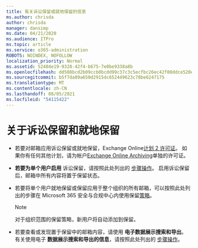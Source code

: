 ```yaml
---
title: 有关诉讼保留或就地保留的信息
ms.author: chrisda
author: chrisda
manager: dansimp
ms.date: 04/21/2020
ms.audience: ITPro
ms.topic: article
ms.service: o365-administration
ROBOTS: NOINDEX, NOFOLLOW
localization_priority: Normal
ms.assetid: 52484e19-9328-42f4-b675-7e0be9338a8b
ms.openlocfilehash: dd508bcd2b09ccb0bcdd99c37c3c5ecfbc26ec42f00ddce520ef8e73e3aef436
ms.sourcegitcommit: b5f7da89a650d2915dc652449623c78be6247175
ms.translationtype: MT
ms.contentlocale: zh-CN
ms.lasthandoff: 08/05/2021
ms.locfileid: "54115422"
---
```

# <a name="about-litigation-holds-and-in-place-holds"></a>关于诉讼保留和就地保留

- 若要对邮箱应用诉讼保留或就地保留，Exchange Online[计划 2 许可证](https://docs.microsoft.com/office365/servicedescriptions/office-365-platform-service-description/office-365-plan-options)。 如果你有任何其他计划，请为帐户[Exchange Online Archiving](https://docs.microsoft.com/office365/servicedescriptions/exchange-online-archiving-service-description/exchange-online-archiving-service-description)单独的许可证。 
    
- **若要为单个用户启用** 诉讼保留，请按照此处列出的 [步骤操作](https://docs.microsoft.com/microsoft-365/compliance/create-a-litigation-hold?view=o365-worldwide#place-a-mailbox-on-litigation-hold)。 启用诉讼保留后，邮箱中所有内容将置于保留状态。
    
- 若要将单个用户就地保留或保留应用于整个组织的所有邮箱，可以按照此处列出的步骤在 Microsoft 365 安全与合规中心内使用保留[策略](https://docs.microsoft.com/microsoft-365/compliance/retention-policies)。
    
    > [!NOTE]
    > 对于组织范围的保留策略，新用户将自动添加到保留。 
  
- 若要查看或发现置于保留中的邮箱内容，请使用 **电子数据展示搜索和导出**。 有关使用电子 **数据展示搜索和导出的信息**，请按照此处列出的 [步骤操作](https://docs.microsoft.com/microsoft-365/compliance/export-search-results)。
    

